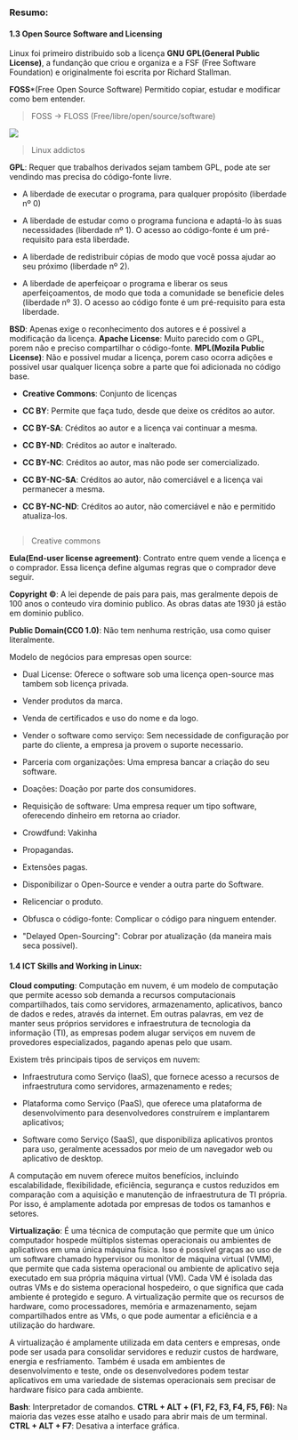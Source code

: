 ### Resumo:



#### 1.3 Open Source Software and Licensing

Linux foi primeiro distribuido sob a licença **GNU GPL(General Public License)**, a fundanção que criou e organiza e a FSF (Free Software Foundation) e originalmente foi escrita por Richard Stallman.


**FOSS***(Free Open Source Software) Permitido  copiar, estudar e modificar como bem entender.

> FOSS -> FLOSS (Free/libre/open/source/software)

![](E:\Estudos\LinuxLPI\images\licencias-software.jpg)

> Linux addictos

**GPL**: Requer que trabalhos derivados sejam tambem GPL, pode ate ser vendindo mas precisa do código-fonte livre.

- A liberdade de executar o programa, para qualquer propósito (liberdade nº 0)

- A liberdade de estudar como o programa funciona e adaptá-lo às suas necessidades (liberdade nº 1). O acesso ao código-fonte é um pré-requisito para esta liberdade.

- A liberdade de redistribuir cópias de modo que você possa ajudar ao seu próximo (liberdade nº 2).

- A liberdade de aperfeiçoar o programa e liberar os seus aperfeiçoamentos, de modo que toda a comunidade se beneficie deles (liberdade nº 3). O acesso ao código fonte é um pré-requisito para esta liberdade.

**BSD**: Apenas exige o reconhecimento dos autores e é possivel a modificação da licença.
**Apache License**: Muito parecido com o GPL, porem não e preciso compartilhar o código-fonte.
**MPL(Mozila Public License)**: Não e possivel mudar a licença, porem caso ocorra adições e possivel usar qualquer licença sobre a parte que foi adicionada no código base.



- **Creative Commons**: Conjunto de licenças

- **CC BY**: Permite que faça tudo, desde que deixe os créditos ao autor.

- **CC BY-SA**: Créditos ao autor e a licença vai continuar a mesma.

- **CC BY-ND**: Créditos ao autor e inalterado.

- **CC BY-NC**: Créditos ao autor, mas não pode ser comercializado.

- **CC BY-NC-SA**: Créditos ao autor, não comerciável e a licença vai permanecer a mesma.

- **CC BY-NC-ND**: Créditos ao autor, não comerciável e não e permitido atualiza-los.

<img src="file:///E:/Estudos/LinuxLPI/images/cc.JPG" title="" alt="" data-align="center">

> Creative commons

**Eula(End-user license agreement)**: Contrato entre quem vende a licença e o comprador. Essa licença define algumas regras que o comprador deve seguir.

**Copyright ©**: A lei depende de pais para pais, mas geralmente depois de 100 anos o conteudo vira dominio publico. As obras datas ate 1930 já estão em dominio publico.

**Public Domain(CC0 1.0)**: Não tem nenhuma restrição, usa como quiser literalmente.

Modelo de negócios para empresas open source:

- Dual License: Oferece o software sob uma licença open-source mas tambem sob licença privada.

- Vender produtos da marca.

- Venda de certificados e uso do nome e da logo.

- Vender o software como serviço: Sem necessidade de configuração por parte do cliente, a empresa ja provem o suporte necessario.

- Parceria com organizações: Uma empresa bancar a criação do seu software.

- Doações: Doação por parte dos consumidores.

- Requisição de software: Uma empresa requer um tipo software, oferecendo dinheiro em retorna ao criador.

- Crowdfund: Vakinha

- Propagandas.

- Extensões pagas.

- Disponibilizar o Open-Source e vender a outra parte do Software.

- Relicenciar o produto.

- Obfusca o código-fonte: Complicar o código para ninguem entender.

- "Delayed Open-Sourcing": Cobrar por atualização (da maneira mais seca possivel).

#### 1.4 ICT Skills and Working in Linux:

**Cloud computing**: Computação em nuvem, é um modelo de computação que permite acesso sob demanda a recursos computacionais compartilhados, tais como servidores, armazenamento, aplicativos, banco de dados e redes, através da internet. Em outras palavras, em vez de manter seus próprios servidores e infraestrutura de tecnologia da informação (TI), as empresas podem alugar serviços em nuvem de provedores especializados, pagando apenas pelo que usam.

Existem três principais tipos de serviços em nuvem:

- Infraestrutura como Serviço (IaaS), que fornece acesso a recursos de infraestrutura como servidores, armazenamento e redes;

- Plataforma como Serviço (PaaS), que oferece uma plataforma de desenvolvimento para desenvolvedores construírem e implantarem aplicativos;

- Software como Serviço (SaaS), que disponibiliza aplicativos prontos para uso, geralmente acessados por meio de um navegador web ou aplicativo de desktop.

A computação em nuvem oferece muitos benefícios, incluindo escalabilidade, flexibilidade, eficiência, segurança e custos reduzidos em comparação com a aquisição e manutenção de infraestrutura de TI própria. Por isso, é amplamente adotada por empresas de todos os tamanhos e setores.



**Virtualização**: É uma técnica de computação que permite que um único computador hospede múltiplos sistemas operacionais ou ambientes de aplicativos em uma única máquina física. Isso é possível graças ao uso de um software chamado hypervisor ou monitor de máquina virtual (VMM), que permite que cada sistema operacional ou ambiente de aplicativo seja executado em sua própria máquina virtual (VM).
Cada VM é isolada das outras VMs e do sistema operacional hospedeiro, o que significa que cada ambiente é protegido e seguro. A virtualização permite que os recursos de hardware, como processadores, memória e armazenamento, sejam compartilhados entre as VMs, o que pode aumentar a eficiência e a utilização do hardware.

A virtualização é amplamente utilizada em data centers e empresas, onde pode ser usada para consolidar servidores e reduzir custos de hardware, energia e resfriamento. Também é usada em ambientes de desenvolvimento e teste, onde os desenvolvedores podem testar aplicativos em uma variedade de sistemas operacionais sem precisar de hardware físico para cada ambiente. 

**Bash**: Interpretador de comandos.
**CTRL + ALT + (F1, F2, F3, F4, F5, F6)**: Na maioria das vezes esse atalho e usado para abrir mais de um terminal.
**CTRL + ALT + F7**: Desativa a interface gráfica.


